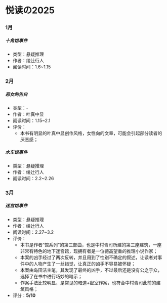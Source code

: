 # 悦读の2025

### 1月

##### 十角馆事件

- 类型：悬疑推理
- 作者：绫辻行人
- 阅读时间：1.6~1.15

### 2月

##### 恶女的告白

- 类型：-
- 作者：叶真中显
- 阅读时间：1.15~2.1
- 评价：
	- 本书有明显的叶真中显创作风格，女性向的文章，可能会引起部分读者的厌恶感；

##### 水车馆事件

- 类型：悬疑推理
- 作者：绫辻行人
- 阅读时间：2.2~2.26

### 3月

##### 迷宫馆事件

- 类型：悬疑推理
- 作者：绫辻行人
- 阅读时间：2.27~3.2
- 评价：
	- 本书是作者“馆系列”的第三部曲，也是中村青司所建的第三座建筑，一座非常有特色的地下迷宫馆，现拥有者是一位德高望重的推理小说作家；
	- 本案的凶手经过了两次反转，并且用到了性别不确定的叙述，让读者对事件中的人物产生了一丝错觉，让真正的凶手不容易被怀疑；
	- 本案由岛田洁主笔，其发现了最终的凶手，不过最后还是没有公之于众，选择了在书中进行巧妙的暗示；
	- 作案手法比较明显，是常见的暗道+密室作案，也符合中村青司此前的建筑风格；
- 评分：**5/10**